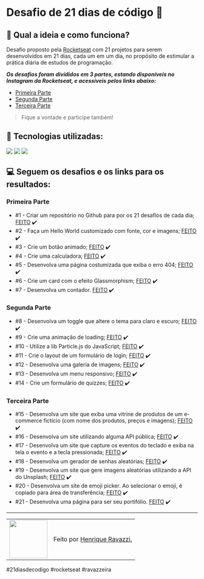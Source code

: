 # Desafio de 21 dias de código 🚀

## 🤔 Qual a ideia e como funciona?

Desafio proposto pela <a href="https://rocketseat.com.br">Rocketseat</a> com 21 projetos para serem desenvolvidos em 21 dias, cada um em um dia, no propósito de estimular a prática diária de estudos de programação.

***Os desafios foram divididos em 3 partes, estando disponíveis no Instagram da Rocketseat, e acessíveis pelos links abaixo:***
<br>
+ <a href="https://www.instagram.com/p/ChTBg1BpLGU/?utm_source=ig_web_copy_link">Primeira Parte</a>
+ <a href="https://www.instagram.com/p/ChkahuNOLvF/?utm_source=ig_web_copy_link">Segunda Parte</a>
+ <a href="https://www.instagram.com/p/Ch3EOQ0p2sZ/?utm_source=ig_web_copy_link">Terceira Parte</a>

> Fique a vontade e participe também!

## 🧠 Tecnologias utilizadas:

<div>
    <img src="https://img.shields.io/badge/HTML5-E34F26?style=for-the-badge&logo=html5&logoColor=white" />
    <img src="https://img.shields.io/badge/CSS3-1572B6?style=for-the-badge&logo=css3&logoColor=white" />
    <img src="https://img.shields.io/badge/JavaScript-F7DF1E?style=for-the-badge&logo=javascript&logoColor=black" />
</div>

## 💻 Seguem os desafios e os links para os resultados:

### Primeira Parte

+ #1 - Criar um repositório no Github para por os 21 desafios de cada dia;  <a href="https://henriqueravazzi.github.io/desafio-21-rocketseat">FEITO</a> ✔️
+ #2 - Faça um Hello World customizado com fonte, cor e imagens;  <a href="https://henriqueravazzi.github.io/desafio-21-rocketseat/dia-02/">FEITO</a> ✔️
+ #3 - Crie um botão animado;  <a href="https://henriqueravazzi.github.io/desafio-21-rocketseat/dia-03">FEITO</a> ✔️
+ #4 - Crie uma calculadora;  <a href="https://henriqueravazzi.github.io/desafio-21-rocketseat/dia-04">FEITO</a> ✔️
+ #5 - Desenvolva uma página costumizada que exiba o erro 404;  <a href="https://henriqueravazzi.github.io/desafio-21-rocketseat/dia-05">FEITO</a> ✔️
+ #6 - Crie um card com o efeito Glassmorphism;  <a href="https://henriqueravazzi.github.io/desafio-21-rocketseat/dia-06">FEITO</a> ✔️
+ #7 - Desenvolva um contador.  <a href="https://henriqueravazzi.github.io/desafio-21-rocketseat/dia-07">FEITO</a> ✔️

### Segunda Parte

+ #8 - Desenvolva um toggle que altere o tema para claro e escuro;  <a href="https://henriqueravazzi.github.io/desafio-21-rocketseat/dia-08">FEITO</a> ✔️
+ #9 - Crie uma animação de loading;  <a href="https://henriqueravazzi.github.io/desafio-21-rocketseat/dia-09">FEITO</a> ✔️
+ #10 - Utilize a lib Particle.js do JavaScript;  <a href="https://henriqueravazzi.github.io/desafio-21-rocketseat/dia-10">FEITO</a> ✔️
+ #11 - Crie o layout de um formulário de login;  <a href="https://henriqueravazzi.github.io/desafio-21-rocketseat/dia-11">FEITO</a> ✔️
+ #12 - Desenvolva uma galeria de imagens;  <a href="https://henriqueravazzi.github.io/desafio-21-rocketseat/dia-12">FEITO</a> ✔️
+ #13 - Desenvolva um menu responsivo;  <a href="https://henriqueravazzi.github.io/desafio-21-rocketseat/dia-13">FEITO</a> ✔️
+ #14 - Crie um formulário de quizzes;  <a href="https://henriqueravazzi.github.io/desafio-21-rocketseat/dia-14">FEITO</a> ✔️

### Terceira Parte

+ #15 - Desenvolva um site que exiba uma vitrine de produtos de um e-commerce fictício (com nome dos produtos, preços e imagens);  <a href="https://henriqueravazzi.github.io/desafio-21-rocketseat/dia-15">FEITO</a> ✔️
+ #16 - Desenvolva um site utilizando alguma API pública;  <a href="https://henriqueravazzi.github.io/desafio-21-rocketseat/dia-16">FEITO</a> ✔️
+ #17 - Desenvolva um site que capture os eventos do teclado e exiba na tela o evento e a tecla pressionada;  <a href="https://henriqueravazzi.github.io/desafio-21-rocketseat/dia-17">FEITO</a> ✔️
+ #18 - Desenvolva um gerador de senhas aleatórias;  <a href="https://henriqueravazzi.github.io/desafio-21-rocketseat/dia-18">FEITO</a> ✔️
+ #19 - Desenvolva um site que gere imagens aleatórias utilizando a API do Unsplash;  <a href="https://henriqueravazzi.github.io/desafio-21-rocketseat/dia-19">FEITO</a> ✔️
+ #20 - Desenvolva um site de emoji picker. Ao selecionar o emoji, é copiado para área de transferência;  <a href="https://henriqueravazzi.github.io/desafio-21-rocketseat/dia-20">FEITO</a> ✔️
+ #21 - Desenvolva uma página para ser seu portifólio. <a href="https://henriqueravazzi.github.io/henrique-ravazzi">FEITO</a> ✔️

---

<table>
  <tr>
    <td>
      <img src="https://github.com/HenriqueRavazzi.png" width="100px" />
    </td>
    <td>
      Feito por <a href="https://github.com/HenriqueRavazzi">Henrique Ravazzi.</a>
    </td>
  </tr>
</table>

#21diasdecodigo #rocketseat #ravazzeira
